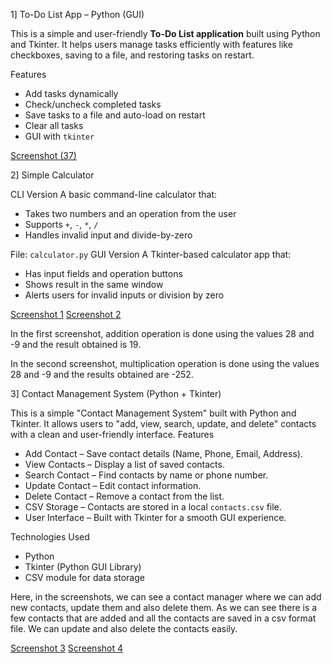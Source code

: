 
1] To-Do List App – Python (GUI)

This is a simple and user-friendly **To-Do List application** built using Python and Tkinter. It helps users manage tasks efficiently with features like checkboxes, saving to a file, and restoring tasks on restart.

 Features

-  Add tasks dynamically
-  Check/uncheck completed tasks
-  Save tasks to a file and auto-load on restart
-  Clear all tasks
-  GUI with `tkinter`

[Screenshot (37)](https://github.com/user-attachments/assets/37e42b04-ae4d-4e94-a245-af03a0c3818b)



2] Simple Calculator

 CLI Version
  A basic command-line calculator that:
- Takes two numbers and an operation from the user
- Supports `+`, `-`, `*`, `/`
- Handles invalid input and divide-by-zero

 File: `calculator.py`
 GUI Version
 A Tkinter-based calculator app that:
 - Has input fields and operation buttons
 - Shows result in the same window
 - Alerts users for invalid inputs or division by zero

[Screenshot 1](https://github.com/user-attachments/assets/8c987765-cd23-48a1-aa38-ed84904711e5)
[Screenshot 2](https://github.com/user-attachments/assets/22ad6100-5609-48c3-93fa-9499cc6cc8d3)



In the first screenshot, addition operation is done using the values 28 and -9 and the result obtained is 19.

In the second screenshot, multiplication operation is done using the values 28 and -9 and the results obtained are -252.


3]  Contact Management System (Python + Tkinter)

This is a simple "Contact Management System" built with Python and Tkinter. It allows users to "add, view, search, update, and delete" contacts with a clean and user-friendly interface.
Features

- Add Contact – Save contact details (Name, Phone, Email, Address).
- View Contacts – Display a list of saved contacts.
- Search Contact – Find contacts by name or phone number.
- Update Contact – Edit contact information.
- Delete Contact – Remove a contact from the list.
- CSV Storage – Contacts are stored in a local `contacts.csv` file.
- User Interface – Built with Tkinter for a smooth GUI experience.

 Technologies Used

- Python
- Tkinter (Python GUI Library)
- CSV module for data storage

Here, in the screenshots, we can see a contact manager where we can add new contacts, update them and also delete them. As we can see there is a few contacts that are added and all the contacts are saved in a csv format file. We can update and also delete the contacts easily.

[Screenshot 3](https://github.com/user-attachments/assets/d0608378-fd0a-4fa2-bb83-b535b0c91f06)
[Screenshot 4](https://github.com/user-attachments/assets/e183748e-e444-44b8-9733-ebb6ba0e7a36)



